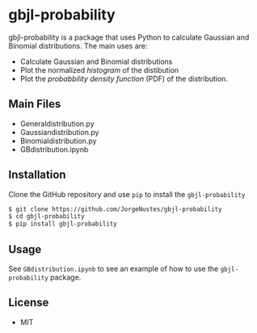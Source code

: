 # gbjl-probability

gbjl-probability is a package that uses Python to calculate Gaussian and Binomial distributions. The main uses are:

  - Calculate Gaussian and Binomial distributions
  - Plot the normalized *histogram* of the distibution
  - Plot the *probabbility density function* (PDF) of the distribution.

## Main Files

  - Generaldistribution.py 
  - Gaussiandistribution.py
  - Binomialdistribution.py
  - GBdistribution.ipynb

## Installation

Clone the GitHub repository and use `pip` to install the `gbjl-probability`

```sh
$ git clone https://github.com/JorgeNustes/gbjl-probability
$ cd gbjl-probability
$ pip install gbjl-probability
```

## Usage 

See `GBdistribution.ipynb` to see an example of how to use the `gbjl-probability` package.

## License

* MIT